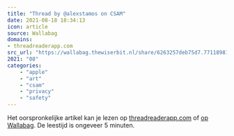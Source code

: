 ```yaml
---
title: "Thread by @alexstamos on CSAM"
date: 2021-08-18 18:34:13
icon: article
source: Wallabag
domains:
- threadreaderapp.com
src_url: "https://wallabag.thewiserbit.nl/share/6263257deb75d7.77118981"
2021: "08"
categories:
    - "apple"
    - "art"
    - "csam"
    - "privacy"
    - "safety"
---
```

Het oorspronkelijke artikel kan je lezen op [threadreaderapp.com](https://threadreaderapp.com/thread/1424054565658193920.html) of [op Wallabag](https://wallabag.thewiserbit.nl/share/6263257deb75d7.77118981). De leestijd is ongeveer 5 minuten.